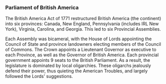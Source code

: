 ### Parliament of British America

The British America Act of 1771 restructured British America (the continent) into six provinces: Canada, New England, Pennsylvania (includes IRL New York), Virginia, Carolina, and Georgia. This led to six Provincial Assemblies.

Each Assembly was bicameral, with the House of Lords appointing the Council of State and province landowners electing members of the Council of Commons. The Crown appoints a Lieutenant Governor as executive to each Province, as well as the Governor of British America. Each provincial government appoints 9 seats to the British Parliament. As a result, the legislature is dominated by local oligarchies. These oligarchs jealously defend their power, thus quieting the American Troubles, and largely followed the Lords' suggestions.

<!-- * Wikipedia. _[Parliament](https://en.wikipedia.org/wiki/Parliament_of_Great_Britain)_. Ref 2019.
 -->
